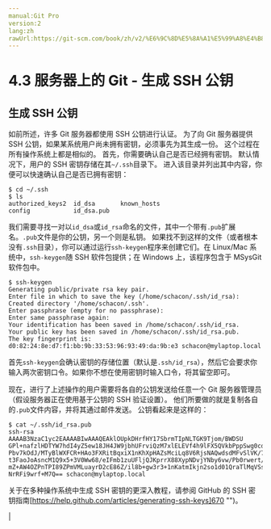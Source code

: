 ```yaml
---
manual:Git Pro
version:2
lang:zh
rawUrl:https://git-scm.com/book/zh/v2/%E6%9C%8D%E5%8A%A1%E5%99%A8%E4%B8%8A%E7%9A%84-Git-%E7%94%9F%E6%88%90-SSH-%E5%85%AC%E9%92%A5
---
```



# 4.3 服务器上的 Git - 生成 SSH 公钥

## 生成 SSH 公钥<a name="r_generate_ssh_key"></a>


如前所述，许多 Git 服务器都使用 SSH 公钥进行认证。 为了向 Git 服务器提供 SSH 公钥，如果某系统用户尚未拥有密钥，必须事先为其生成一份。 这个过程在所有操作系统上都是相似的。 首先，你需要确认自己是否已经拥有密钥。 默认情况下，用户的 SSH 密钥存储在其`~/.ssh`目录下。 进入该目录并列出其中内容，你便可以快速确认自己是否已拥有密钥：



```
$ cd ~/.ssh
$ ls
authorized_keys2  id_dsa       known_hosts
config            id_dsa.pub
```




我们需要寻找一对以`id_dsa`或`id_rsa`命名的文件，其中一个带有`.pub`扩展名。`.pub`文件是你的公钥，另一个则是私钥。 如果找不到这样的文件（或者根本没有`.ssh`目录），你可以通过运行`ssh-keygen`程序来创建它们。在 Linux/Mac 系统中，`ssh-keygen`随 SSH 软件包提供；在 Windows 上，该程序包含于 MSysGit 软件包中。



```
$ ssh-keygen
Generating public/private rsa key pair.
Enter file in which to save the key (/home/schacon/.ssh/id_rsa):
Created directory '/home/schacon/.ssh'.
Enter passphrase (empty for no passphrase):
Enter same passphrase again:
Your identification has been saved in /home/schacon/.ssh/id_rsa.
Your public key has been saved in /home/schacon/.ssh/id_rsa.pub.
The key fingerprint is:
d0:82:24:8e:d7:f1:bb:9b:33:53:96:93:49:da:9b:e3 schacon@mylaptop.local
```




首先`ssh-keygen`会确认密钥的存储位置（默认是`.ssh/id_rsa`），然后它会要求你输入两次密钥口令。如果你不想在使用密钥时输入口令，将其留空即可。




现在，进行了上述操作的用户需要将各自的公钥发送给任意一个 Git 服务器管理员（假设服务器正在使用基于公钥的 SSH 验证设置）。 他们所要做的就是复制各自的`.pub`文件内容，并将其通过邮件发送。 公钥看起来是这样的：



```
$ cat ~/.ssh/id_rsa.pub
ssh-rsa AAAAB3NzaC1yc2EAAAABIwAAAQEAklOUpkDHrfHY17SbrmTIpNLTGK9Tjom/BWDSU
GPl+nafzlHDTYW7hdI4yZ5ew18JH4JW9jbhUFrviQzM7xlELEVf4h9lFX5QVkbPppSwg0cda3
Pbv7kOdJ/MTyBlWXFCR+HAo3FXRitBqxiX1nKhXpHAZsMciLq8V6RjsNAQwdsdMFvSlVK/7XA
t3FaoJoAsncM1Q9x5+3V0Ww68/eIFmb1zuUFljQJKprrX88XypNDvjYNby6vw/Pb0rwert/En
mZ+AW4OZPnTPI89ZPmVMLuayrD2cE86Z/il8b+gw3r3+1nKatmIkjn2so1d01QraTlMqVSsbx
NrRFi9wrf+M7Q== schacon@mylaptop.local
```




关于在多种操作系统中生成 SSH 密钥的更深入教程，请参阅 GitHub 的 SSH 密钥指南[https://help.github.com/articles/generating-ssh-keys]670 "")。


|


